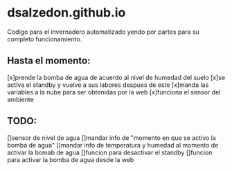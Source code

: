 # dsalzedon.github.io

Codigo para el invernadero automatizado yendo por partes para su completo funcionamiento.

## Hasta el momento:

[x]prende la bomba de agua de acuerdo al nivel de humedad del suelo
[x]se activa el standby y vuelve a sus labores despues de este
[x]manda las variables a la nube para ser obtenidas por la web
[x]funciona el sensor del ambiente

## TODO:
[]sensor de nivel de agua
[]mandar info de "momento en que se activo la bomba de agua"
[]mandar info de temperatura y humedad al momento de activar la bomab de agua
[]funcion para desactivar el standby
[]funcion para activar la bomba de agua desde la web
